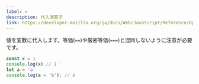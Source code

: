 ```yaml
---
label: =
description: 代入演算子
link: https://developer.mozilla.org/ja/docs/Web/JavaScript/Reference/Operators/Assignment
---
```


値を変数に代入します。等価(`==`)や厳密等価(`===`)と混同しないように注意が必要です。

```typescript
const x = 1
console.log(x) // 1 `
let a = 'a'
console.log(a = 'b'); // b
```
